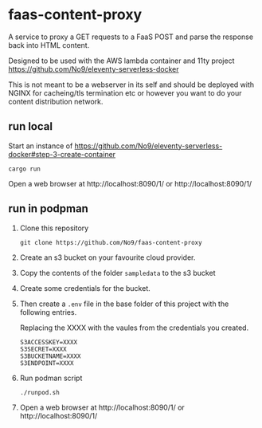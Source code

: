 # faas-content-proxy

A service to proxy a GET requests to a FaaS POST and parse the response back into HTML content.

Designed to be used with the AWS lambda container and 11ty project
https://github.com/No9/eleventy-serverless-docker

This is not meant to be a webserver in its self and should be deployed with NGINX for cacheing/tls termination etc or however you want to do your content distribution network.

## run local

Start an instance of https://github.com/No9/eleventy-serverless-docker#step-3-create-container

```
cargo run
```

Open a web browser at http://localhost:8090/1/ or http://localhost:8090/1/

## run in podpman

1. Clone this repository
    ```
    git clone https://github.com/No9/faas-content-proxy
    ```
1. Create an s3 bucket on your favourite cloud provider.

1. Copy the contents of the folder `sampledata` to the s3 bucket

1. Create some credentials for the bucket.

1. Then create a `.env` file in the base folder of this project with the following entries.

    Replacing the XXXX with the vaules from the credentials you created.

    ```
    S3ACCESSKEY=XXXX
    S3SECRET=XXXX
    S3BUCKETNAME=XXXX
    S3ENDPOINT=XXXX
    ```
1. Run podman script
    ```
    ./runpod.sh
    ```

1. Open a web browser at http://localhost:8090/1/ or http://localhost:8090/1/
